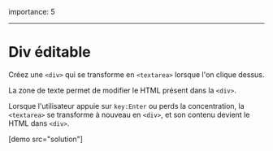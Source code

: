 importance: 5

---

# Div éditable

Créez une `<div>` qui se transforme en `<textarea>` lorsque l'on clique dessus.

La zone de texte permet de modifier le HTML présent dans la `<div>`.

Lorsque l'utilisateur appuie sur `key:Enter` ou perds la concentration, la `<textarea>` se transforme à nouveau en `<div>`, et son contenu devient le HTML dans `<div>`.

[demo src="solution"]
